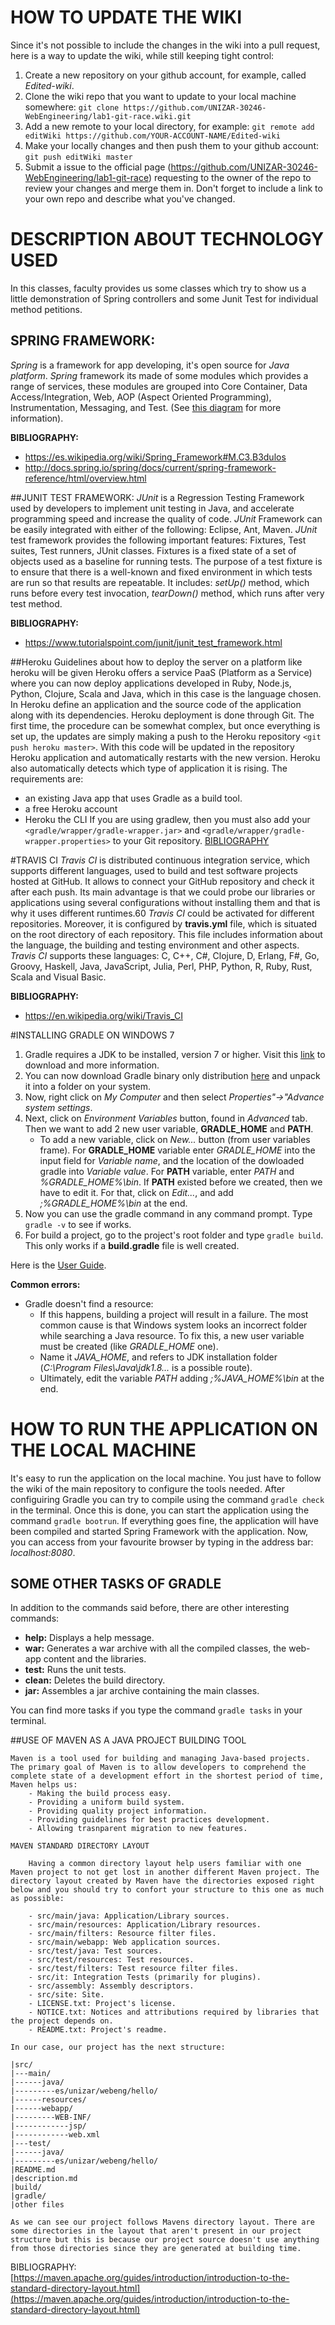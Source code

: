 # HOW TO UPDATE THE WIKI

Since it's not possible to include the changes in the wiki into a pull request, here is a way to update the wiki, while still keeping tight control:

1. Create a new repository on your github account, for example, called *Edited-wiki*.
2. Clone the wiki repo that you want to update to your local machine somewhere: `git clone https://github.com/UNIZAR-30246-WebEngineering/lab1-git-race.wiki.git`
3. Add a new remote to your local directory, for example: `git remote add editWiki https://github.com/YOUR-ACCOUNT-NAME/Edited-wiki`
4. Make your locally changes and then push them to your github account: `git push editWiki master`
5. Submit a issue to the official page (https://github.com/UNIZAR-30246-WebEngineering/lab1-git-race) requesting to the owner of the repo to review your changes and merge them in. Don't forget to include a link to your own repo and describe what you've changed.

# DESCRIPTION ABOUT TECHNOLOGY USED

In this classes, faculty provides us some classes which try to show us a little demonstration of Spring controllers and some Junit Test for individual method petitions.

## SPRING FRAMEWORK:
*Spring* is a framework for app developing, it's open source for *Java platform*. *Spring* framework its made of some modules which provides a range of services, these modules are grouped into Core Container, Data Access/Integration, Web, AOP (Aspect Oriented Programming), Instrumentation, Messaging, and Test.
	(See [this diagram](http://docs.spring.io/spring/docs/current/spring-framework-reference/html/images/spring-overview.png) for more information).

**BIBLIOGRAPHY:**
- https://es.wikipedia.org/wiki/Spring_Framework#M.C3.B3dulos 
- http://docs.spring.io/spring/docs/current/spring-framework-reference/html/overview.html

##JUNIT TEST FRAMEWORK:
*JUnit* is a Regression Testing Framework used by developers to implement unit testing in Java, and accelerate programming speed and increase the quality of code. *JUnit* Framework can be easily integrated with either of the following: Eclipse, Ant, Maven. *JUnit* test framework provides the following important features: Fixtures, Test suites, Test runners, JUnit classes. Fixtures is a fixed state of a set of objects used as a baseline for running tests. The purpose of a test fixture is to ensure that there is a well-known and fixed environment in which tests are run so that results are repeatable. It includes: *setUp()* method, which runs before every test invocation, *tearDown()* method, which runs after very test method.

**BIBLIOGRAPHY:** 
- https://www.tutorialspoint.com/junit/junit_test_framework.html

##Heroku
Guidelines about how to deploy the server on a platform like heroku will be given
Heroku offers a service PaaS (Platform as a Service) where you can now deploy applications developed in Ruby, Node.js, Python, Clojure, Scala and Java, which in this case is the language chosen. In Heroku define an application and the source code of the application along with its dependencies.
Heroku deployment is done through Git. The first time, the procedure can be somewhat complex, but once everything is set up, the updates are simply making a push to the Heroku repository `<git push heroku master>`. With this code will be updated in the repository Heroku application and automatically restarts with the new version. Heroku also automatically detects which type of application it is rising.
The requirements are:
- an existing Java app that uses Gradle as a build tool.
- a free Heroku account
- Heroku the CLI
If you are using gradlew, then you must also add your `<gradle/wrapper/gradle-wrapper.jar>` and `<gradle/wrapper/gradle-wrapper.properties>` to your Git repository.
[BIBLIOGRAPHY](https://devcenter.heroku.com/articles/deploying-gradle-apps-on-heroku)


#TRAVIS CI
*Travis CI* is distributed continuous integration service, which supports different languages, used to build and test software projects hosted at GitHub. It allows to connect your GitHub repository and check it after each push. Its main advantage is that we could probe our libraries or applications using several configurations without installing them and that is why it uses different runtimes.60 *Travis CI* could be activated for different repositories. Moreover, it is configured by **travis.yml** file, which is situated on the root directory of each repository. This file includes information about the language, the building and testing environment and other aspects. *Travis CI* supports these languages: C, C++, C#, Clojure, D, Erlang, F#, Go, Groovy, Haskell, Java, JavaScript, Julia, Perl, PHP, Python, R, Ruby, Rust, Scala and Visual Basic.

**BIBLIOGRAPHY:** 
- https://en.wikipedia.org/wiki/Travis_CI	

#INSTALLING GRADLE ON WINDOWS 7
1. Gradle requires a JDK to be installed, version 7 or higher. Visit this [link](http://www.oracle.com/technetwork/java/javase/downloads/index-jsp-138363.html#javasejdk) to download and more information.
2. You can now download Gradle binary only distribution [here](https://gradle.org/gradle-download/) and unpack it into a folder on your system.
3. Now, right click on *My Computer* and then select *Properties"->"Advance system settings*.
4. Next, click on *Environment Variables* button, found in *Advanced* tab. Then we want to add 2 new user variable, **GRADLE_HOME** and **PATH**.
    * To add a new variable, click on *New...* button (from user variables frame). For **GRADLE_HOME** variable enter *GRADLE_HOME* into the input field for *Variable name*, and the location of the dowloaded gradle into *Variable value*. For **PATH** variable, enter *PATH* and *%GRADLE_HOME%\bin*. If **PATH** existed before we created, then we have to edit it. For that, click on *Edit...*, and add *;%GRADLE_HOME%\bin* at the end.
5. Now you can use the gradle command in any command prompt. Type `gradle -v` to see if works.
6. For build a project, go to the project's root folder and type `gradle build`. This only works if a **build.gradle** file is well created.

Here is the [User Guide](https://docs.gradle.org/current/userguide/userguide_single.html).
		
**Common errors:**
- Gradle doesn't find a resource:
    - If this happens, building a project will result in a failure. The most common cause is that Windows system looks an incorrect folder while searching a Java resource. To fix this, a new user variable must be created (like *GRADLE_HOME* one).
    - Name it *JAVA_HOME*, and refers to JDK installation folder (*C:\Program Files\Java\jdk1.8...* is a possible route).
    - Ultimately, edit the variable *PATH* adding *;%JAVA_HOME%\bin* at the end.

# HOW TO RUN THE APPLICATION ON THE LOCAL MACHINE

It's easy to run the application on the local machine. You just have to follow the wiki of the main repository to configure the tools needed. After configuiring Gradle you can try to compile using the command `gradle check` in the terminal. Once this is done, you can start the application using the command `gradle bootrun`. If everything goes fine, the application will have been compiled and started Spring Framework with the application. Now, you can access from your favourite browser by typing in the address bar: *localhost:8080*.

## SOME OTHER TASKS OF GRADLE 

In addition to the commands said before, there are other interesting commands:
- **help:** Displays a help message.
- **war:** Generates a war archive with all the compiled classes, the web-app content and the libraries.
- **test:** Runs the unit tests.
- **clean:** Deletes the build directory.
- **jar:** Assembles a jar archive containing the main classes.

You can find more tasks if you type the command `gradle tasks` in your terminal.


##USE OF MAVEN AS A JAVA PROJECT BUILDING TOOL

	Maven is a tool used for building and managing Java-based projects. The primary goal of Maven is to allow developers to comprehend the complete state of a development effort in the shortest period of time, Maven helps us:
		- Making the build process easy.
		- Providing a uniform build system.
		- Providing quality project information.
		- Providing guidelines for best practices development.
		- Allowing trasnparent migration to new features.

	MAVEN STANDARD DIRECTORY LAYOUT

		Having a common directory layout help users familiar with one Maven project to not get lost in another different Maven project. The directory layout created by Maven have the directories exposed right below and you should try to confort your structure to this one as much as possible:

		- src/main/java: Application/Library sources.
		- src/main/resources: Application/Library resources. 
		- src/main/filters:	Resource filter files.
		- src/main/webapp: Web application sources.
		- src/test/java: Test sources.
		- src/test/resources: Test resources.
		- src/test/filters:	Test resource filter files.
		- src/it: Integration Tests (primarily for plugins).
		- src/assembly:	Assembly descriptors.
		- src/site:	Site.
		- LICENSE.txt: Project's license.
		- NOTICE.txt: Notices and attributions required by libraries that the project depends on.
		- README.txt: Project's readme.

	In our case, our project has the next structure:
	
	|src/
	|---main/
	|------java/
	|---------es/unizar/webeng/hello/
	|------resources/
	|------webapp/
	|---------WEB-INF/
	|------------jsp/
	|------------web.xml
	|---test/
	|------java/
	|---------es/unizar/webeng/hello/
	|README.md
	|description.md
	|build/
	|gradle/
	|other files

 	As we can see our project follows Mavens directory layout. There are some directories in the layout that aren't present in our project structure but this is because our project source doesn't use anything from those directories since they are generated at building time.
BIBLIOGRAPHY: [https://maven.apache.org/guides/introduction/introduction-to-the-standard-directory-layout.html](https://maven.apache.org/guides/introduction/introduction-to-the-standard-directory-layout.html)
